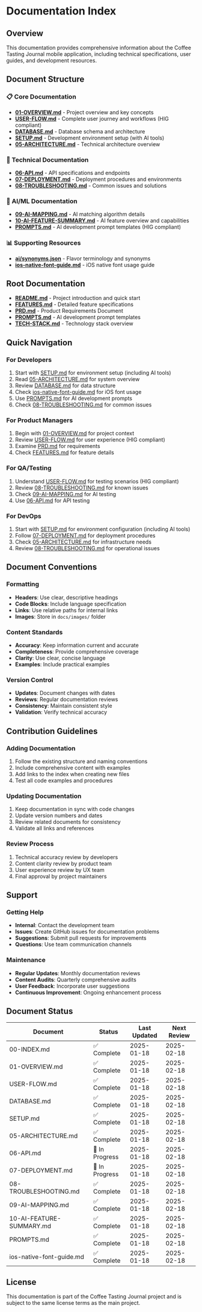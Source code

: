 # Documentation Index

## Overview
This documentation provides comprehensive information about the Coffee Tasting Journal mobile application, including technical specifications, user guides, and development resources.

## Document Structure

### 📋 Core Documentation
- **[01-OVERVIEW.md](./01-OVERVIEW.md)** - Project overview and key concepts
- **[USER-FLOW.md](./USER-FLOW.md)** - Complete user journey and workflows (HIG compliant)
- **[DATABASE.md](./DATABASE.md)** - Database schema and architecture
- **[SETUP.md](./SETUP.md)** - Development environment setup (with AI tools)
- **[05-ARCHITECTURE.md](./05-ARCHITECTURE.md)** - Technical architecture overview

### 🔧 Technical Documentation
- **[06-API.md](./06-API.md)** - API specifications and endpoints
- **[07-DEPLOYMENT.md](./07-DEPLOYMENT.md)** - Deployment procedures and environments
- **[08-TROUBLESHOOTING.md](./08-TROUBLESHOOTING.md)** - Common issues and solutions

### 🤖 AI/ML Documentation
- **[09-AI-MAPPING.md](./09-AI-MAPPING.md)** - AI matching algorithm details
- **[10-AI-FEATURE-SUMMARY.md](./10-AI-FEATURE-SUMMARY.md)** - AI feature overview and capabilities
- **[PROMPTS.md](./PROMPTS.md)** - AI development prompt templates (HIG compliant)

### 📊 Supporting Resources
- **[ai/synonyms.json](./ai/synonyms.json)** - Flavor terminology and synonyms
- **[ios-native-font-guide.md](./ios-native-font-guide.md)** - iOS native font usage guide

## Root Documentation
- **[README.md](../README.md)** - Project introduction and quick start
- **[FEATURES.md](../FEATURES.md)** - Detailed feature specifications
- **[PRD.md](../PRD.md)** - Product Requirements Document
- **[PROMPTS.md](../PROMPTS.md)** - AI development prompt templates
- **[TECH-STACK.md](../TECH-STACK.md)** - Technology stack overview

## Quick Navigation

### For Developers
1. Start with [SETUP.md](./SETUP.md) for environment setup (including AI tools)
2. Read [05-ARCHITECTURE.md](./05-ARCHITECTURE.md) for system overview
3. Review [DATABASE.md](./DATABASE.md) for data structure
4. Check [ios-native-font-guide.md](./ios-native-font-guide.md) for iOS font usage
5. Use [PROMPTS.md](./PROMPTS.md) for AI development prompts
6. Check [08-TROUBLESHOOTING.md](./08-TROUBLESHOOTING.md) for common issues

### For Product Managers
1. Begin with [01-OVERVIEW.md](./01-OVERVIEW.md) for project context
2. Review [USER-FLOW.md](./USER-FLOW.md) for user experience (HIG compliant)
3. Examine [PRD.md](../PRD.md) for requirements
4. Check [FEATURES.md](../FEATURES.md) for feature details

### For QA/Testing
1. Understand [USER-FLOW.md](./USER-FLOW.md) for testing scenarios (HIG compliant)
2. Review [08-TROUBLESHOOTING.md](./08-TROUBLESHOOTING.md) for known issues
3. Check [09-AI-MAPPING.md](./09-AI-MAPPING.md) for AI testing
4. Use [06-API.md](./06-API.md) for API testing

### For DevOps
1. Start with [SETUP.md](./SETUP.md) for environment configuration (including AI tools)
2. Follow [07-DEPLOYMENT.md](./07-DEPLOYMENT.md) for deployment procedures
3. Check [05-ARCHITECTURE.md](./05-ARCHITECTURE.md) for infrastructure needs
4. Review [08-TROUBLESHOOTING.md](./08-TROUBLESHOOTING.md) for operational issues

## Document Conventions

### Formatting
- **Headers**: Use clear, descriptive headings
- **Code Blocks**: Include language specification
- **Links**: Use relative paths for internal links
- **Images**: Store in `docs/images/` folder

### Content Standards
- **Accuracy**: Keep information current and accurate
- **Completeness**: Provide comprehensive coverage
- **Clarity**: Use clear, concise language
- **Examples**: Include practical examples

### Version Control
- **Updates**: Document changes with dates
- **Reviews**: Regular documentation reviews
- **Consistency**: Maintain consistent style
- **Validation**: Verify technical accuracy

## Contribution Guidelines

### Adding Documentation
1. Follow the existing structure and naming conventions
2. Include comprehensive content with examples
3. Add links to the index when creating new files
4. Test all code examples and procedures

### Updating Documentation
1. Keep documentation in sync with code changes
2. Update version numbers and dates
3. Review related documents for consistency
4. Validate all links and references

### Review Process
1. Technical accuracy review by developers
2. Content clarity review by product team
3. User experience review by UX team
4. Final approval by project maintainers

## Support

### Getting Help
- **Internal**: Contact the development team
- **Issues**: Create GitHub issues for documentation problems
- **Suggestions**: Submit pull requests for improvements
- **Questions**: Use team communication channels

### Maintenance
- **Regular Updates**: Monthly documentation reviews
- **Content Audits**: Quarterly comprehensive audits
- **User Feedback**: Incorporate user suggestions
- **Continuous Improvement**: Ongoing enhancement process

## Document Status

| Document | Status | Last Updated | Next Review |
|----------|--------|--------------|-------------|
| 00-INDEX.md | ✅ Complete | 2025-01-18 | 2025-02-18 |
| 01-OVERVIEW.md | ✅ Complete | 2025-01-18 | 2025-02-18 |
| USER-FLOW.md | ✅ Complete | 2025-01-18 | 2025-02-18 |
| DATABASE.md | ✅ Complete | 2025-01-18 | 2025-02-18 |
| SETUP.md | ✅ Complete | 2025-01-18 | 2025-02-18 |
| 05-ARCHITECTURE.md | ✅ Complete | 2025-01-18 | 2025-02-18 |
| 06-API.md | 🔄 In Progress | 2025-01-18 | 2025-02-18 |
| 07-DEPLOYMENT.md | 🔄 In Progress | 2025-01-18 | 2025-02-18 |
| 08-TROUBLESHOOTING.md | ✅ Complete | 2025-01-18 | 2025-02-18 |
| 09-AI-MAPPING.md | ✅ Complete | 2025-01-18 | 2025-02-18 |
| 10-AI-FEATURE-SUMMARY.md | ✅ Complete | 2025-01-18 | 2025-02-18 |
| PROMPTS.md | ✅ Complete | 2025-01-18 | 2025-02-18 |
| ios-native-font-guide.md | ✅ Complete | 2025-01-18 | 2025-02-18 |

## License

This documentation is part of the Coffee Tasting Journal project and is subject to the same license terms as the main project.